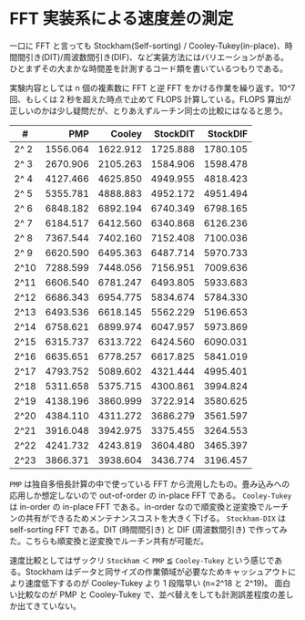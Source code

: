 # FFT 実装系による速度差の測定

一口に FFT と言っても Stockham(Self-sorting) / Cooley-Tukey(in-place)、時間間引き(DIT)/周波数間引き(DIF)、など実装方法にはバリエーションがある。
ひとまずその大まかな時間差を計測するコード類を書いているつもりである。

実験内容としては n 個の複素数に FFT と逆 FFT をかける作業を繰り返す。10^7 回、もしくは 2 秒を超えた時点で止めて FLOPS 計算している。FLOPS 算出が正しいのかは少し疑問だが、とりあえずルーチン同士の比較にはなると思う。

| #    |       PMP |    Cooley |  StockDIT |  StockDIF |
|------|----------:|----------:|----------:|----------:|
| 2^ 2 |  1556.064 |  1622.912 |  1725.888 |  1780.105 |
| 2^ 3 |  2670.906 |  2105.263 |  1584.906 |  1598.478 |
| 2^ 4 |  4127.466 |  4625.850 |  4949.955 |  4818.423 |
| 2^ 5 |  5355.781 |  4888.883 |  4952.172 |  4951.494 |
| 2^ 6 |  6848.182 |  6892.194 |  6740.349 |  6798.165 |
| 2^ 7 |  6184.517 |  6412.560 |  6340.868 |  6126.236 |
| 2^ 8 |  7367.544 |  7402.160 |  7152.408 |  7100.036 |
| 2^ 9 |  6620.590 |  6495.363 |  6487.714 |  5970.733 |
| 2^10 |  7288.599 |  7448.056 |  7156.951 |  7009.636 |
| 2^11 |  6606.540 |  6781.247 |  6493.805 |  5933.683 |
| 2^12 |  6686.343 |  6954.775 |  5834.674 |  5784.330 |
| 2^13 |  6493.536 |  6618.145 |  5562.229 |  5196.653 |
| 2^14 |  6758.621 |  6899.974 |  6047.957 |  5973.869 |
| 2^15 |  6315.737 |  6313.722 |  6424.560 |  6090.031 |
| 2^16 |  6635.651 |  6778.257 |  6617.825 |  5841.019 |
| 2^17 |  4793.752 |  5089.602 |  4321.444 |  4995.401 |
| 2^18 |  5311.658 |  5375.715 |  4300.861 |  3994.824 |
| 2^19 |  4138.196 |  3860.999 |  3722.914 |  3580.625 |
| 2^20 |  4384.110 |  4311.272 |  3686.279 |  3561.597 |
| 2^21 |  3916.048 |  3942.975 |  3375.455 |  3264.553 |
| 2^22 |  4241.732 |  4243.819 |  3604.480 |  3465.397 |
| 2^23 |  3866.371 |  3938.604 |  3436.774 |  3196.457 |

`PMP` は独自多倍長計算の中で使っている FFT から流用したもの。畳み込みへの応用しか想定しないので out-of-order の in-place FFT である。
`Cooley-Tukey` は in-order の in-place FFT である。in-order なので順変換と逆変換でルーチンの共有ができるためメンテナンスコストを大きく下げる。
`Stockham-DIX` は self-sorting FFT である。DIT (時間間引き) と DIF (周波数間引き) で作ってみた。こちらも順変換と逆変換でルーチン共有が可能だ。


速度比較としてはザックリ `Stockham` ＜ `PMP` ≦ `Cooley-Tukey` という感じである。Stockham はデータと同サイズの作業領域が必要なためキャッシュアウトにより速度低下するのが Cooley-Tukey より 1 段階早い (n=2^18 と 2^19)。
面白い比較なのが PMP と Cooley-Tukey で、並べ替えをしても計測誤差程度の差しか出てきていない。

